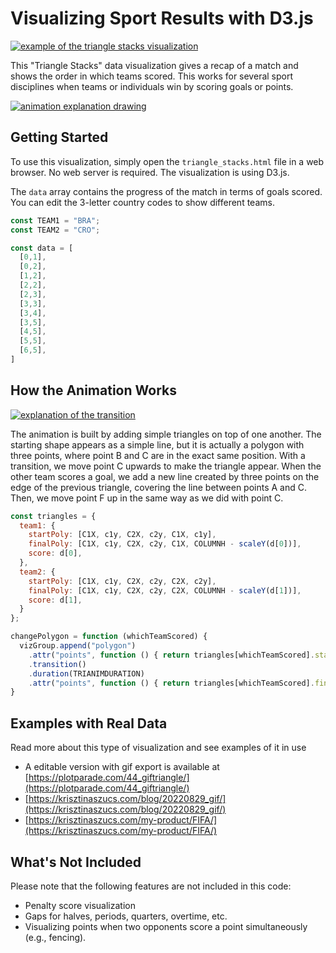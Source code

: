 # Visualizing Sport Results with D3.js

[![example of the triangle stacks visualization](https://plotparade.com/chartimg/triangle/triangle2.gif)](#)


This "Triangle Stacks" data visualization gives a recap of a match and shows the order in which teams scored. This works for several sport disciplines when teams or individuals win by scoring goals or points.

[![animation explanation drawing](https://krisztinaszucs.com/blog/20220829_gif/img/expanation-01.png)](#)


## Getting Started

To use this visualization, simply open the `triangle_stacks.html` file in a web browser. No web server is required. 
The visualization is using D3.js.

The `data` array contains the progress of the match in terms of goals scored. You can edit the 3-letter country codes to show different teams.

```javascript
const TEAM1 = "BRA";
const TEAM2 = "CRO";

const data = [
  [0,1],
  [0,2],
  [1,2],
  [2,2],
  [2,3],
  [3,3],
  [3,4],
  [3,5],
  [4,5],
  [5,5],
  [6,5],
]
```

## How the Animation Works

[![explanation of the transition](https://plotparade.com/chartimg/triangle/explanation.png)](#)

The animation is built by adding simple triangles on top of one another. The starting shape appears as a simple line, but it is actually a polygon with three points, where point B and C are in the exact same position. With a transition, we move point C upwards to make the triangle appear. When the other team scores a goal, we add a new line created by three points on the edge of the previous triangle, covering the line between points A and C. Then, we move point F up in the same way as we did with point C.

```javascript
const triangles = {
  team1: {
    startPoly: [C1X, c1y, C2X, c2y, C1X, c1y],
    finalPoly: [C1X, c1y, C2X, c2y, C1X, COLUMNH - scaleY(d[0])],
    score: d[0],
  },
  team2: {
    startPoly: [C1X, c1y, C2X, c2y, C2X, c2y],
    finalPoly: [C1X, c1y, C2X, c2y, C2X, COLUMNH - scaleY(d[1])],
    score: d[1],
  }
};

changePolygon = function (whichTeamScored) {
  vizGroup.append("polygon")
    .attr("points", function () { return triangles[whichTeamScored].startPoly.join(","); })
    .transition()
    .duration(TRIANIMDURATION)
    .attr("points", function () { return triangles[whichTeamScored].finalPoly.join(","); })
}
```

## Examples with Real Data

Read more about this type of visualization and see examples of it in use 
- A editable version with gif export is available at [https://plotparade.com/44_giftriangle/](https://plotparade.com/44_giftriangle/)
- [https://krisztinaszucs.com/blog/20220829_gif/](https://krisztinaszucs.com/blog/20220829_gif/)
- [https://krisztinaszucs.com/my-product/FIFA/](https://krisztinaszucs.com/my-product/FIFA/)


## What's Not Included

Please note that the following features are not included in this code:

- Penalty score visualization
- Gaps for halves, periods, quarters, overtime, etc.
- Visualizing points when two opponents score a point simultaneously (e.g., fencing).
